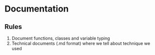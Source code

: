# Documentation

## Rules
1. Document functions, classes and variable typing
2. Technical documents (.md format) where we tell about technique we used

